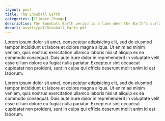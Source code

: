 ```yaml
---
layout: post
title: The Snowball Earth
categories: [Climate Change]
description: The Snowball Earth period is a time when the Earth's surface became almost entirely frozen from pole to pole. This is concept still has the status of hypothesis as it’s still a widely debated topic. It is rather interesting to know that a tropical distribution of the continents is allows for the initiation of a Snowball Earth. Tropical continents are more reflective than open oceans, and thereby absorb less of the sun's heat - most absorption of solar energy on Earth today occurs in tropical oceans. This paper would examine the Snowball earth hypothesis as well as discuss the impacts of this event both on greenhouse gases and on biological life. It will also discuss the possible causes of the event.
docurl: assets/pdf/Snowball_Earth.pdf
---
```


Lorem ipsum dolor sit amet,  consectetur adipisicing elit,  sed do eiusmod tempor incididunt ut labore et dolore magna aliqua. Ut enim ad minim veniam,  quis nostrud exercitation ullamco laboris nisi ut aliquip ex ea commodo consequat. Duis aute irure dolor in reprehenderit in voluptate velit esse cillum dolore eu fugiat nulla pariatur. Excepteur sint occaecat cupidatat non proident,  sunt in culpa qui officia deserunt mollit anim id est laborum.

Lorem ipsum dolor sit amet,  consectetur adipisicing elit,  sed do eiusmod tempor incididunt ut labore et dolore magna aliqua. Ut enim ad minim veniam,  quis nostrud exercitation ullamco laboris nisi ut aliquip ex ea commodo consequat. Duis aute irure dolor in reprehenderit in voluptate velit esse cillum dolore eu fugiat nulla pariatur. Excepteur sint occaecat cupidatat non proident,  sunt in culpa qui officia deserunt mollit anim id est laborum.
